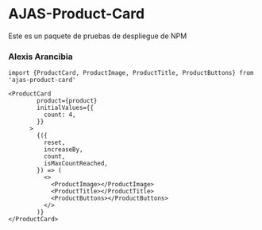 
# AJAS-Product-Card

Este es un paquete de pruebas de despliegue de NPM

### Alexis Arancibia
```
import {ProductCard, ProductImage, ProductTitle, ProductButtons} from 'ajas-product-card'
```

```
<ProductCard
        product={product}
        initialValues={{
          count: 4,
        }}
      >
        {({
          reset,
          increaseBy,
          count,
          isMaxCountReached,
        }) => (
          <>
            <ProductImage></ProductImage>
            <ProductTitle></ProductTitle>
            <ProductButtons></ProductButtons>
          </>
        )}
</ProductCard>